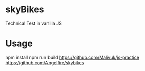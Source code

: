 # skyBikes
Technical Test in vanilla JS

# Usage
npm install
npm run build
https://github.com/Malivuk/js-practice
https://github.com/Angelfire/skybikes